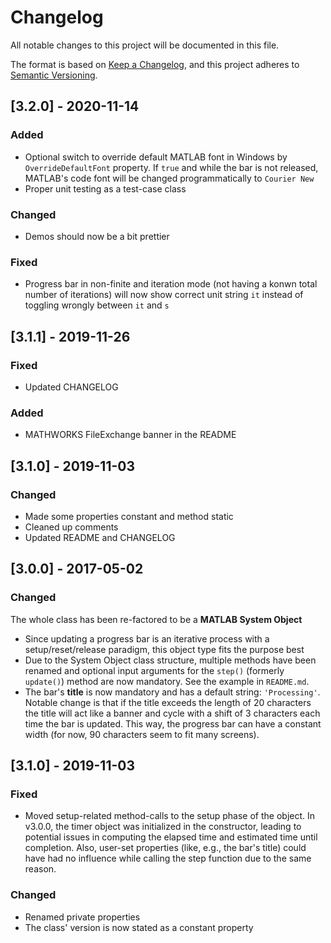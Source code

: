 # Changelog
All notable changes to this project will be documented in this file.

The format is based on [Keep a Changelog](https://keepachangelog.com/en/1.0.0/),
and this project adheres to [Semantic Versioning](https://semver.org/spec/v2.0.0.html).

## [3.2.0] - 2020-11-14
### Added
- Optional switch to override default MATLAB font in Windows by `OverrideDefaultFont` property. If `true` and while the bar is not released, MATLAB's code font will be changed programmatically to `Courier New`
- Proper unit testing as a test-case class

### Changed
- Demos should now be a bit prettier

### Fixed
- Progress bar in non-finite and iteration mode (not having a konwn total number of iterations) will now show correct unit string `it` instead of toggling wrongly between `it` and `s`

## [3.1.1] - 2019-11-26
### Fixed
- Updated CHANGELOG

### Added
- MATHWORKS FileExchange banner in the README

## [3.1.0] - 2019-11-03
### Changed
- Made some properties constant and method static
- Cleaned up comments
- Updated README and CHANGELOG

## [3.0.0] - 2017-05-02
### Changed
The whole class has been re-factored to be a **MATLAB System Object**
- Since updating a progress bar is an iterative process with a setup/reset/release paradigm, this object type fits the purpose best
- Due to the System Object class structure, multiple methods have been renamed and optional input arguments for the `step()` (formerly `update()`) method are now mandatory. See the example in `README.md`.
- The bar's **title** is now mandatory and has a default string: `'Processing'`. Notable change is that if the title exceeds the length of 20 characters the title will act like a banner and cycle with a shift of 3 characters each time the bar is updated. This way, the progress bar can have a constant width (for now, 90 characters seem to fit many screens).

## [3.1.0] - 2019-11-03
### Fixed
- Moved setup-related method-calls to the setup phase of the object. In v3.0.0, the timer object was initialized in the constructor, leading to potential issues in computing the elapsed time and estimated time until completion. Also, user-set properties (like, e.g., the bar's title) could have had no influence while calling the step function due to the same reason.

### Changed
- Renamed private properties
- The class' version is now stated as a constant property